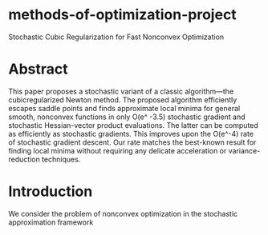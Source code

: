 # methods-of-optimization-project
 Stochastic Cubic Regularization for Fast Nonconvex Optimization

# Abstract

This paper proposes a stochastic variant of a classic algorithm—the cubicregularized Newton method. The proposed algorithm efficiently escapes saddle points and finds approximate local minima for general smooth, nonconvex functions in only O(e^ -3.5) stochastic gradient and stochastic Hessian-vector product evaluations. The latter can be computed as efficiently as stochastic gradients. This improves upon the O(e^-4) rate of stochastic gradient descent. Our rate matches the best-known result for finding local minima without requiring any delicate acceleration or variance-reduction techniques.

# Introduction 

We consider the problem of nonconvex optimization in the stochastic approximation framework

